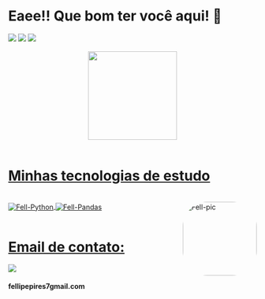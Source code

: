 <h1>Eaee!! Que bom ter você aqui! 🤞</h1>
<div> 
  <a href="https://instagram.com/fell_pires" target="_blank"><img src="https://img.shields.io/badge/-Instagram-%23E4405F?style=for-the-badge&logo=instagram&logoColor=white" target="_blank"></a>
  <a href="https://www.linkedin.com/in/fellipepcarvalho" target="_blank"><img src="https://img.shields.io/badge/-LinkedIn-%230077B5?style=for-the-badge&logo=linkedin&logoColor=white" target="_blank"></a> 
  <a href="https://api.whatsapp.com/send?phone=5511949971949&text=Converse%20com%20o%20Fellipe%20P%20Carvalho" target="_blank"><img src="https://img.shields.io/badge/WhatsApp-25D366?style=for-the-badge&logo=whatsapp&logoColor=white" target="_blank"></a>   
</div>
<br/>
<div align="center">
  <a href="https://github.com/FellipePCarvalho">
  <img height="180em" src="https://github-readme-stats.vercel.app/api?username=fellipepcarvalho&show_icons=true&theme=merko&include_all_commits=true&count_private=true"/>
</div>
</br>
<h1>Minhas tecnologias de estudo</h1>
<div style="display: inline_block"><br>
  <img align="center" alt="Fell-Python"  src="https://img.shields.io/badge/Python-3776AB?style=for-the-badge&logo=python&logoColor=white">
  <img align="center" alt="Fell-Pandas"  src="https://img.shields.io/badge/pandas-%23150458.svg?style=for-the-badge&logo=pandas&logoColor=white"> 
  <!-- SITE PRA PEGAR OS ICONS https://devicon.dev/-->
  <img align="right" alt="Fell-pic" height="150" style="border-radius:50px;" src="https://miro.medium.com/max/480/1*Bj1lk3h9FKTjTHIpMCVUjw.gif">
</div>
</br>
<h1>Email de contato:</h1>
<a href="https://instagram.com/fell_pires" target="_blank"><img src="https://img.shields.io/badge/Gmail-D14836?style=for-the-badge&logo=gmail&logoColor=white" target="_blank"></a><h4>fellipepires7gmail.com</h4>
